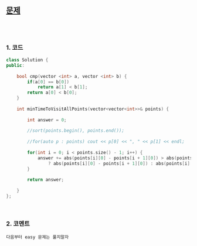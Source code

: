 [문제](https://leetcode.com/problems/minimum-time-visiting-all-points/)
------------------------

<br>
<br>

### 1. 코드

```cpp
class Solution {
public:
    
    bool cmp(vector <int> a, vector <int> b) {
        if(a[0] == b[0])
            return a[1] < b[1];
        return a[0] < b[0];
    }
    
    int minTimeToVisitAllPoints(vector<vector<int>>& points) {
        
        int answer = 0;
        
        //sort(points.begin(), points.end());
        
        //for(auto p : points) cout << p[0] << ", " << p[1] << endl;
        
        for(int i = 0; i < points.size() - 1; i++) {
            answer += abs(points[i][0] - points[i + 1][0]) > abs(points[i][1] - points[i + 1][1])
                ? abs(points[i][0] - points[i + 1][0]) : abs(points[i][1] - points[i + 1][1]);
        }
        
        return answer;
        
    }
};
```

<br>

### 2. 코멘트

    다음부터 easy 문제는 풀지말자
